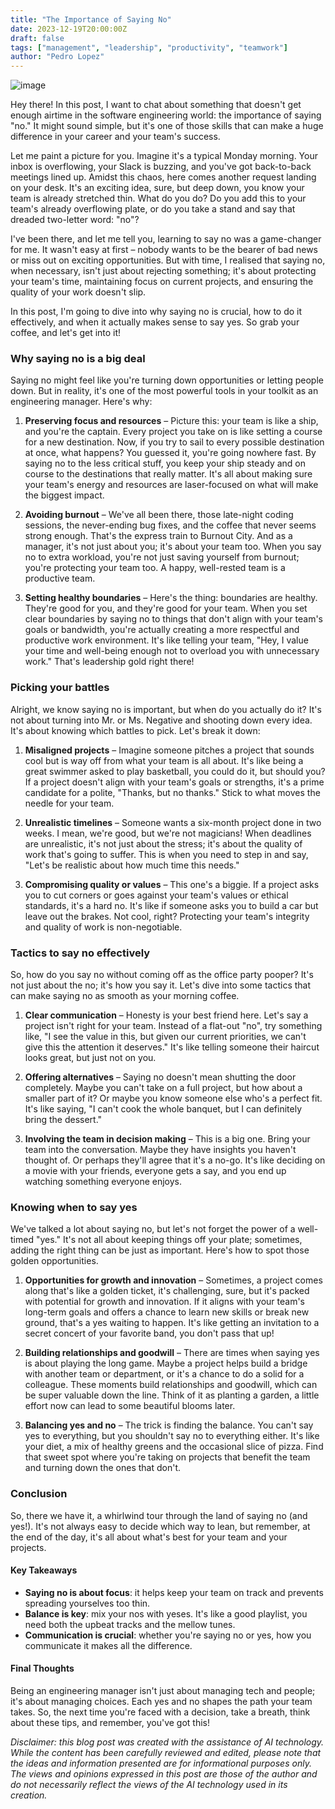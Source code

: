 ```yaml
---
title: "The Importance of Saying No"
date: 2023-12-19T20:00:00Z
draft: false
tags: ["management", "leadership", "productivity", "teamwork"]
author: "Pedro Lopez"
---
```


![image](/images/the-importance-of-saying-no.jpg)

Hey there! In this post, I want to chat about something that doesn't get enough airtime in the software engineering world: the importance of saying "no." It might sound simple, but it's one of those skills that can make a huge difference in your career and your team's success.

<!--more-->

Let me paint a picture for you. Imagine it's a typical Monday morning. Your inbox is overflowing, your Slack is buzzing, and you've got back-to-back meetings lined up. Amidst this chaos, here comes another request landing on your desk. It's an exciting idea, sure, but deep down, you know your team is already stretched thin. What do you do? Do you add this to your team's already overflowing plate, or do you take a stand and say that dreaded two-letter word: "no"?

I've been there, and let me tell you, learning to say no was a game-changer for me. It wasn't easy at first – nobody wants to be the bearer of bad news or miss out on exciting opportunities. But with time, I realised that saying no, when necessary, isn't just about rejecting something; it's about protecting your team's time, maintaining focus on current projects, and ensuring the quality of your work doesn't slip.

In this post, I'm going to dive into why saying no is crucial, how to do it effectively, and when it actually makes sense to say yes. So grab your coffee, and let's get into it!

### Why saying no is a big deal

Saying no might feel like you're turning down opportunities or letting people down. But in reality, it's one of the most powerful tools in your toolkit as an engineering manager. Here's why:

1. **Preserving focus and resources** – Picture this: your team is like a ship, and you're the captain. Every project you take on is like setting a course for a new destination. Now, if you try to sail to every possible destination at once, what happens? You guessed it, you're going nowhere fast. By saying no to the less critical stuff, you keep your ship steady and on course to the destinations that really matter. It's all about making sure your team's energy and resources are laser-focused on what will make the biggest impact.

2. **Avoiding burnout** – We've all been there, those late-night coding sessions, the never-ending bug fixes, and the coffee that never seems strong enough. That's the express train to Burnout City. And as a manager, it's not just about you; it's about your team too. When you say no to extra workload, you're not just saving yourself from burnout; you're protecting your team too. A happy, well-rested team is a productive team.

3. **Setting healthy boundaries** – Here's the thing: boundaries are healthy. They're good for you, and they're good for your team. When you set clear boundaries by saying no to things that don't align with your team's goals or bandwidth, you're actually creating a more respectful and productive work environment. It's like telling your team, "Hey, I value your time and well-being enough not to overload you with unnecessary work." That's leadership gold right there!

### Picking your battles

Alright, we know saying no is important, but when do you actually do it? It's not about turning into Mr. or Ms. Negative and shooting down every idea. It's about knowing which battles to pick. Let's break it down:

1. **Misaligned projects** – Imagine someone pitches a project that sounds cool but is way off from what your team is all about. It's like being a great swimmer asked to play basketball, you could do it, but should you? If a project doesn't align with your team's goals or strengths, it's a prime candidate for a polite, "Thanks, but no thanks." Stick to what moves the needle for your team.

2. **Unrealistic timelines** – Someone wants a six-month project done in two weeks. I mean, we're good, but we're not magicians! When deadlines are unrealistic, it's not just about the stress; it's about the quality of work that's going to suffer. This is when you need to step in and say, "Let's be realistic about how much time this needs."

3. **Compromising quality or values** – This one's a biggie. If a project asks you to cut corners or goes against your team's values or ethical standards, it's a hard no. It's like if someone asks you to build a car but leave out the brakes. Not cool, right? Protecting your team's integrity and quality of work is non-negotiable.

### Tactics to say no effectively

So, how do you say no without coming off as the office party pooper? It's not just about the no; it's how you say it. Let's dive into some tactics that can make saying no as smooth as your morning coffee.

1. **Clear communication** – Honesty is your best friend here. Let's say a project isn't right for your team. Instead of a flat-out "no", try something like, "I see the value in this, but given our current priorities, we can't give this the attention it deserves." It's like telling someone their haircut looks great, but just not on you.

2. **Offering alternatives** – Saying no doesn't mean shutting the door completely. Maybe you can't take on a full project, but how about a smaller part of it? Or maybe you know someone else who's a perfect fit. It's like saying, "I can't cook the whole banquet, but I can definitely bring the dessert."

3. **Involving the team in decision making** – This is a big one. Bring your team into the conversation. Maybe they have insights you haven't thought of. Or perhaps they'll agree that it's a no-go. It's like deciding on a movie with your friends, everyone gets a say, and you end up watching something everyone enjoys.

### Knowing when to say yes

We've talked a lot about saying no, but let's not forget the power of a well-timed "yes." It's not all about keeping things off your plate; sometimes, adding the right thing can be just as important. Here's how to spot those golden opportunities.

1. **Opportunities for growth and innovation** – Sometimes, a project comes along that's like a golden ticket, it's challenging, sure, but it's packed with potential for growth and innovation. If it aligns with your team's long-term goals and offers a chance to learn new skills or break new ground, that's a yes waiting to happen. It's like getting an invitation to a secret concert of your favorite band, you don't pass that up!

2. **Building relationships and goodwill** – There are times when saying yes is about playing the long game. Maybe a project helps build a bridge with another team or department, or it's a chance to do a solid for a colleague. These moments build relationships and goodwill, which can be super valuable down the line. Think of it as planting a garden, a little effort now can lead to some beautiful blooms later.

3. **Balancing yes and no** – The trick is finding the balance. You can't say yes to everything, but you shouldn't say no to everything either. It's like your diet, a mix of healthy greens and the occasional slice of pizza. Find that sweet spot where you're taking on projects that benefit the team and turning down the ones that don't.

### Conclusion

So, there we have it, a whirlwind tour through the land of saying no (and yes!). It's not always easy to decide which way to lean, but remember, at the end of the day, it's all about what's best for your team and your projects.

#### Key Takeaways

- **Saying no is about focus**: it helps keep your team on track and prevents spreading yourselves too thin.
- **Balance is key**: mix your nos with yeses. It's like a good playlist, you need both the upbeat tracks and the mellow tunes.
- **Communication is crucial**: whether you're saying no or yes, how you communicate it makes all the difference.

#### Final Thoughts
Being an engineering manager isn't just about managing tech and people; it's about managing choices. Each yes and no shapes the path your team takes. So, the next time you're faced with a decision, take a breath, think about these tips, and remember, you've got this!

_Disclaimer: this blog post was created with the assistance of AI technology. While the content has been carefully reviewed and edited, please note that the ideas and information presented are for informational purposes only. The views and opinions expressed in this post are those of the author and do not necessarily reflect the views of the AI technology used in its creation._
